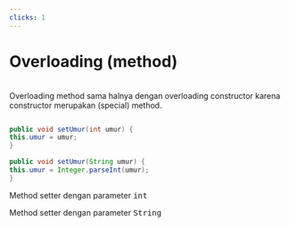 ```yaml
---
clicks: 1
---
```


# Overloading (method)

<br>
Overloading method sama halnya dengan overloading constructor karena constructor merupakan (special) method.

<div class='grid grid-cols-2 mt-4'>

```java {2-5|6-8}

public void setUmur(int umur) {
this.umur = umur;
}

public void setUmur(String umur) {
this.umur = Integer.parseInt(umur);
}

```

<div class='ml-4'>
<div v-click-hide="1" class='text-sm mt-12'>

<carbon-arrow-left class='inline'/> Method setter dengan parameter <kbd>int</kbd>

</div>
<div v-click="1" class='text-sm mt-12'>

<carbon-arrow-left class='inline'/> Method setter dengan parameter <kbd>String</kbd>

</div>
</div>
</div>
